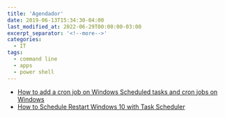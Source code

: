 ```yaml
---
title: 'Agendador'
date: 2019-06-13T15:34:30-04:00
last_modified_at: 2022-06-29T00:00:00-03:00
excerpt_separator: '<!--more-->'
categories:
  - IT
tags:
  - command line
  - apps
  - power shell
---
```


- [How to add a cron job on Windows Scheduled tasks and cron jobs on Windows](https://docs.active-directory-wp.com/Usage/How_to_add_a_cron_job_on_Windows/Scheduled_tasks_and_cron_jobs_on_Windows/index.html)
- [How to Schedule Restart Windows 10 with Task Scheduler](https://windowsloop.com/schedule-restart-windows/)
